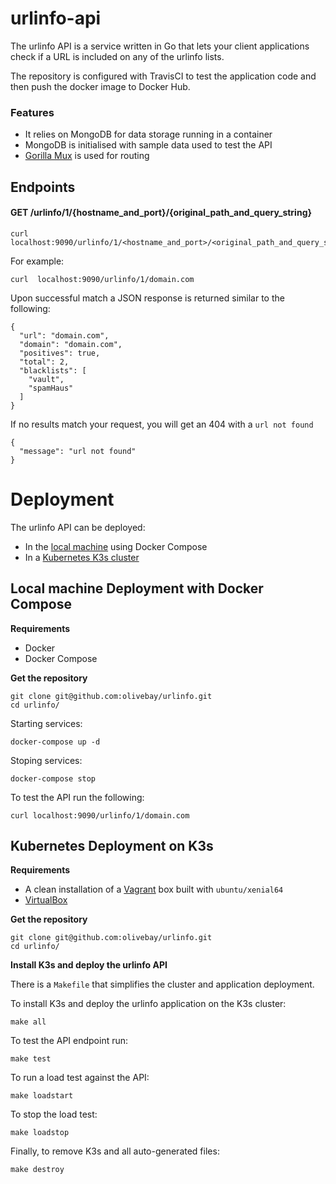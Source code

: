 # urlinfo-api

The urlinfo API is a service written in Go that lets your client applications check if a URL is included on any of the urlinfo lists.

The repository is configured with TravisCI to test the application code and then push the docker image to Docker Hub.


### Features

- It relies on MongoDB for data storage running in a container  
- MongoDB is initialised with sample data used to test the API
- [Gorilla Mux](https://github.com/gorilla/mux) is used for routing   


## Endpoints

#### GET /urlinfo/1/{hostname_and_port}/{original_path_and_query_string}

```
curl localhost:9090/urlinfo/1/<hostname_and_port>/<original_path_and_query_string>
```

For example: 

```
curl  localhost:9090/urlinfo/1/domain.com
```

Upon successful match a JSON response is returned similar to the following:

```
{
  "url": "domain.com",
  "domain": "domain.com",
  "positives": true,
  "total": 2,
  "blacklists": [
    "vault",
    "spamHaus"
  ]
}
```

If no results match your request, you will get an 404 with a `url not found`

```
{
  "message": "url not found"
}
```

# Deployment

The urlinfo API can be deployed:
- In the [local machine](https://github.com/olivebay/urlinfo/blob/master/README.md#localhost-deployment) using Docker Compose   
- In a [Kubernetes K3s cluster](https://github.com/olivebay/urlinfo/blob/master/README.md#kubernetes-deployment)   


## Local machine Deployment with Docker Compose

**Requirements**

- Docker 
- Docker Compose 

**Get the repository**

```
git clone git@github.com:olivebay/urlinfo.git
cd urlinfo/
```

Starting services:

```
docker-compose up -d
```

Stoping services:

```
docker-compose stop
```

To test the API run the following:

```
curl localhost:9090/urlinfo/1/domain.com
```

## Kubernetes Deployment on K3s

**Requirements**

- A clean installation of a [Vagrant](https://www.vagrantup.com/downloads.html) box built with `ubuntu/xenial64`  
- [VirtualBox](https://www.virtualbox.org/wiki/Downloads)  


**Get the repository**

```
git clone git@github.com:olivebay/urlinfo.git
cd urlinfo/
```

**Install K3s and deploy the urlinfo API**

There is a `Makefile` that simplifies the cluster and application deployment.

To install K3s and deploy the urlinfo application on the K3s cluster:

```
make all
```

To test the API endpoint run: 

```
make test
```

To run a load test against the API:

```
make loadstart
```

To stop the load test:

```
make loadstop
```

Finally, to remove K3s and all auto-generated files:

```
make destroy
```